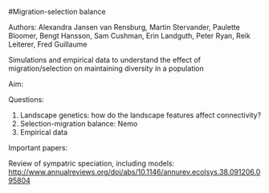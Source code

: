 #Migration-selection balance

Authors:
Alexandra Jansen van Rensburg, Martin Stervander, Paulette Bloomer, Bengt Hansson, Sam Cushman, Erin Landguth, Peter Ryan, Reik Leiterer, Fred Guillaume


Simulations and empirical data to understand the effect of migration/selection on maintaining diversity in a population

Aim:


Questions:



1. Landscape genetics: how do the landscape features affect connectivity?
2. Selection-migration balance: Nemo
3. Empirical data

Important papers:

Review of sympatric speciation, including models: 
http://www.annualreviews.org/doi/abs/10.1146/annurev.ecolsys.38.091206.095804
